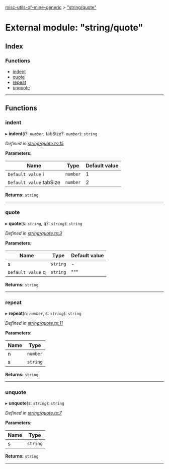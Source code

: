 [misc-utils-of-mine-generic](../README.md) > ["string/quote"](../modules/_string_quote_.md)

# External module: "string/quote"

## Index

### Functions

* [indent](_string_quote_.md#indent)
* [quote](_string_quote_.md#quote)
* [repeat](_string_quote_.md#repeat)
* [unquote](_string_quote_.md#unquote)

---

## Functions

<a id="indent"></a>

###  indent

▸ **indent**(i?: *`number`*, tabSize?: *`number`*): `string`

*Defined in [string/quote.ts:15](https://github.com/cancerberoSgx/misc-utils-of-mine/blob/e293445/misc-utils-of-mine-generic/src/string/quote.ts#L15)*

**Parameters:**

| Name | Type | Default value |
| ------ | ------ | ------ |
| `Default value` i | `number` | 1 |
| `Default value` tabSize | `number` | 2 |

**Returns:** `string`

___
<a id="quote"></a>

###  quote

▸ **quote**(s: *`string`*, q?: *`string`*): `string`

*Defined in [string/quote.ts:3](https://github.com/cancerberoSgx/misc-utils-of-mine/blob/e293445/misc-utils-of-mine-generic/src/string/quote.ts#L3)*

**Parameters:**

| Name | Type | Default value |
| ------ | ------ | ------ |
| s | `string` | - |
| `Default value` q | `string` | &quot;&quot;&quot; |

**Returns:** `string`

___
<a id="repeat"></a>

###  repeat

▸ **repeat**(n: *`number`*, s: *`string`*): `string`

*Defined in [string/quote.ts:11](https://github.com/cancerberoSgx/misc-utils-of-mine/blob/e293445/misc-utils-of-mine-generic/src/string/quote.ts#L11)*

**Parameters:**

| Name | Type |
| ------ | ------ |
| n | `number` |
| s | `string` |

**Returns:** `string`

___
<a id="unquote"></a>

###  unquote

▸ **unquote**(s: *`string`*): `string`

*Defined in [string/quote.ts:7](https://github.com/cancerberoSgx/misc-utils-of-mine/blob/e293445/misc-utils-of-mine-generic/src/string/quote.ts#L7)*

**Parameters:**

| Name | Type |
| ------ | ------ |
| s | `string` |

**Returns:** `string`

___

